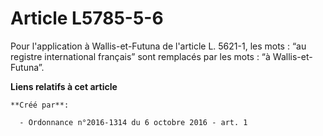 # Article L5785-5-6

Pour l'application à Wallis-et-Futuna de l'article L. 5621-1, les mots : “au registre international français” sont remplacés
par les mots : “à Wallis-et-Futuna”.

**Liens relatifs à cet article**

	**Créé par**:

	  - Ordonnance n°2016-1314 du 6 octobre 2016 - art. 1
